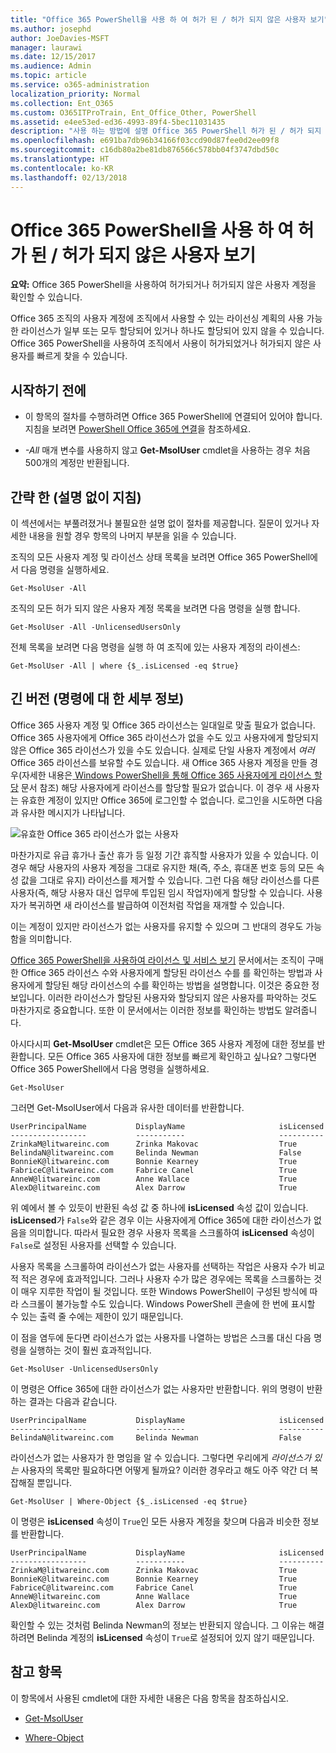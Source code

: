 ```yaml
---
title: "Office 365 PowerShell을 사용 하 여 허가 된 / 허가 되지 않은 사용자 보기"
ms.author: josephd
author: JoeDavies-MSFT
manager: laurawi
ms.date: 12/15/2017
ms.audience: Admin
ms.topic: article
ms.service: o365-administration
localization_priority: Normal
ms.collection: Ent_O365
ms.custom: O365ITProTrain, Ent_Office_Other, PowerShell
ms.assetid: e4ee53ed-ed36-4993-89f4-5bec11031435
description: "사용 하는 방법에 설명 Office 365 PowerShell 허가 된 / 허가 되지 않은 사용자 계정을 볼 수 있습니다."
ms.openlocfilehash: e691ba7db96b34166f03ccd90d87fee0d2ee09f8
ms.sourcegitcommit: c16db80a2be81db876566c578bb04f3747dbd50c
ms.translationtype: HT
ms.contentlocale: ko-KR
ms.lasthandoff: 02/13/2018
---
```

# <a name="view-licensed-and-unlicensed-users-with-office-365-powershell"></a>Office 365 PowerShell을 사용 하 여 허가 된 / 허가 되지 않은 사용자 보기

**요약:** Office 365 PowerShell을 사용하여 허가되거나 허가되지 않은 사용자 계정을 확인할 수 있습니다.
  
Office 365 조직의 사용자 계정에 조직에서 사용할 수 있는 라이선싱 계획의 사용 가능한 라이선스가 일부 또는 모두 할당되어 있거나 하나도 할당되어 있지 않을 수 있습니다. Office 365 PowerShell을 사용하여 조직에서 사용이 허가되었거나 허가되지 않은 사용자를 빠르게 찾을 수 있습니다.
  
## <a name="before-you-begin"></a>시작하기 전에

- 이 항목의 절차를 수행하려면 Office 365 PowerShell에 연결되어 있어야 합니다. 지침을 보려면 [PowerShell Office 365에 연결](connect-to-office-365-powershell.md)을 참조하세요.
    
- _-All_ 매개 변수를 사용하지 않고 **Get-MsolUser** cmdlet을 사용하는 경우 처음 500개의 계정만 반환됩니다.
    
## <a name="the-short-version-instructions-without-explanations"></a>간략 한 (설명 없이 지침)

이 섹션에서는 부풀려졌거나 불필요한 설명 없이 절차를 제공합니다. 질문이 있거나 자세한 내용을 원할 경우 항목의 나머지 부분을 읽을 수 있습니다.
  
조직의 모든 사용자 계정 및 라이선스 상태 목록을 보려면 Office 365 PowerShell에서 다음 명령을 실행하세요.
  
```
Get-MsolUser -All
```

조직의 모든 허가 되지 않은 사용자 계정 목록을 보려면 다음 명령을 실행 합니다.
  
```
Get-MsolUser -All -UnlicensedUsersOnly
```

전체 목록을 보려면 다음 명령을 실행 하 여 조직에 있는 사용자 계정의 라이센스:
  
```
Get-MsolUser -All | where {$_.isLicensed -eq $true}
```

## <a name="the-long-version-instructions-with-detailed-explanations"></a>긴 버전 (명령에 대 한 세부 정보)

Office 365 사용자 계정 및 Office 365 라이선스는 일대일로 맞출 필요가 없습니다. Office 365 사용자에게 Office 365 라이선스가 없을 수도 있고 사용자에게 할당되지 않은 Office 365 라이선스가 있을 수도 있습니다. 실제로 단일 사용자 계정에서 *여러* Office 365 라이선스를 보유할 수도 있습니다. 새 Office 365 사용자 계정을 만들 경우(자세한 내용은[ Windows PowerShell을 통해 Office 365 사용자에게 라이선스 할당](http://technet.microsoft.com/library/0ab9fcac-e5ea-4b5b-b72c-8c92c55565ac.aspx) 문서 참조) 해당 사용자에게 라이선스를 할당할 필요가 없습니다. 이 경우 새 사용자는 유효한 계정이 있지만 Office 365에 로그인할 수 없습니다. 로그인을 시도하면 다음과 유사한 메시지가 나타납니다.
  
![유효한 Office 365 라이선스가 없는 사용자](images/o365_powershell_no_license.png)
  
마찬가지로 유급 휴가나 출산 휴가 등 일정 기간 휴직할 사용자가 있을 수 있습니다. 이 경우 해당 사용자의 사용자 계정을 그대로 유지한 채(즉, 주소, 휴대폰 번호 등의 모든 속성 값을 그대로 유지) 라이선스를 제거할 수 있습니다. 그런 다음 해당 라이선스를 다른 사용자(즉, 해당 사용자 대신 업무에 투입된 임시 작업자)에게 할당할 수 있습니다. 사용자가 복귀하면 새 라이선스를 발급하여 이전처럼 작업을 재개할 수 있습니다.
  
이는 계정이 있지만 라이선스가 없는 사용자를 유지할 수 있으며 그 반대의 경우도 가능함을 의미합니다.
  
[Office 365 PowerShell을 사용하여 라이선스 및 서비스 보기](view-licenses-and-services-with-office-365-powershell.md) 문서에서는 조직이 구매한 Office 365 라이선스 수와 사용자에게 할당된 라이선스 수를 를 확인하는 방법과 사용자에게 할당된 해당 라이선스의 수를 확인하는 방법을 설명합니다. 이것은 중요한 정보입니다. 이러한 라이선스가 할당된 사용자와 할당되지 않은 사용자를 파악하는 것도 마찬가지로 중요합니다. 또한 이 문서에서는 이러한 정보를 확인하는 방법도 알려줍니다.
  
아시다시피 **Get-MsolUser** cmdlet은 모든 Office 365 사용자 계정에 대한 정보를 반환합니다. 모든 Office 365 사용자에 대한 정보를 빠르게 확인하고 싶나요? 그렇다면 Office 365 PowerShell에서 다음 명령을 실행하세요.
  
```
Get-MsolUser
```

그러면 Get-MsolUser에서 다음과 유사한 데이터를 반환합니다.
  
```
UserPrincipalName           DisplayName                     isLicensed
-----------------           -----------                     ----------
ZrinkaM@litwareinc.com      Zrinka Makovac                  True
BelindaN@litwareinc.com     Belinda Newman                  False
BonnieK@litwareinc.com      Bonnie Kearney                  True
FabriceC@litwareinc.com     Fabrice Canel                   True
AnneW@litwareinc.com        Anne Wallace                    True
AlexD@litwareinc.com        Alex Darrow                     True
```

위 예에서 볼 수 있듯이 반환된 속성 값 중 하나에 **isLicensed** 속성 값이 있습니다. **isLicensed**가 `False`와 같은 경우 이는 사용자에게 Office 365에 대한 라이선스가 없음을 의미합니다. 따라서 필요한 경우 사용자 목록을 스크롤하여 **isLicensed** 속성이 `False`로 설정된 사용자를 선택할 수 있습니다.
  
사용자 목록을 스크롤하여 라이선스가 없는 사용자를 선택하는 작업은 사용자 수가 비교적 적은 경우에 효과적입니다. 그러나 사용자 수가 많은 경우에는 목록을 스크롤하는 것이 매우 지루한 작업이 될 것입니다. 또한 Windows PowerShell이 구성된 방식에 따라 스크롤이 불가능할 수도 있습니다. Windows PowerShell 콘솔에 한 번에 표시할 수 있는 출력 줄 수에는 제한이 있기 때문입니다.
  
이 점을 염두에 둔다면 라이선스가 없는 사용자를 나열하는 방법은 스크롤 대신 다음 명령을 실행하는 것이 훨씬 효과적입니다.
  
```
Get-MsolUser -UnlicensedUsersOnly
```

이 명령은 Office 365에 대한 라이선스가 없는 사용자만 반환합니다. 위의 명령이 반환하는 결과는 다음과 같습니다.
  
```
UserPrincipalName           DisplayName                     isLicensed
-----------------           -----------                     ----------
BelindaN@litwareinc.com     Belinda Newman                  False
```

라이선스가 없는 사용자가 한 명임을 알 수 있습니다. 그렇다면 우리에게 *라이선스가 있는* 사용자의 목록만 필요하다면 어떻게 될까요? 이러한 경우라고 해도 아주 약간 더 복잡해질 뿐입니다.
  
```
Get-MsolUser | Where-Object {$_.isLicensed -eq $true}
```

이 명령은 **isLicensed** 속성이 `True`인 모든 사용자 계정을 찾으며 다음과 비슷한 정보를 반환합니다.
  
```
UserPrincipalName           DisplayName                     isLicensed
-----------------           -----------                     ----------
ZrinkaM@litwareinc.com      Zrinka Makovac                  True
BonnieK@litwareinc.com      Bonnie Kearney                  True
FabriceC@litwareinc.com     Fabrice Canel                   True
AnneW@litwareinc.com        Anne Wallace                    True
AlexD@litwareinc.com        Alex Darrow                     True
```

확인할 수 있는 것처럼 Belinda Newman의 정보는 반환되지 않습니다. 그 이유는 해결하려면 Belinda 계정의 **isLicensed** 속성이 `True`로 설정되어 있지 않기 때문입니다.
  
## <a name="see-also"></a>참고 항목
<a name="SeeAlso"> </a>

이 항목에서 사용된 cmdlet에 대한 자세한 내용은 다음 항목을 참조하십시오.
  
- [Get-MsolUser](https://go.microsoft.com/fwlink/p/?LinkId=691547)
    
- [Where-Object](https://go.microsoft.com/fwlink/p/?LinkId=113423)
    

